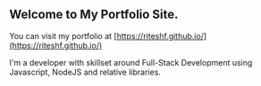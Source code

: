 ## Welcome to My Portfolio Site.

You can visit my portfolio at [https://riteshf.github.io/](https://riteshf.github.io/)

I'm a developer with skillset around Full-Stack Development using Javascript, NodeJS and relative libraries. 
